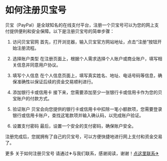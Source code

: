 # 如何注册贝宝号

贝宝（PayPal）是全球知名的在线支付平台，注册一个贝宝号可以为您的网上支付提供便利和安全保障。以下是注册贝宝号的简单步骤：

1. 访问贝宝官网
   首先，打开浏览器，输入贝宝官方网站地址，点击“注册”按钮开始注册流程。

2. 选择账户类型
   在注册页面上，根据个人需求选择个人账户或商业账户，填写相关信息并同意用户协议。

3. 填写个人信息
   在个人信息页面上，填写真实姓名、地址、电话号码等信息，确保准确性以保证后续的资金交易顺利进行。

4. 添加银行卡或信用卡
   接下来，您需要添加至少一张银行卡或信用卡作为您的贝宝账户的付款方式。

5. 验证账户
   贝宝会向您提供的银行卡或信用卡中扣除一笔小额款项，您需要登录银行或信用卡账户，查找这笔款项并输入确认码，以完成账户验证。

6. 设置支付密码
   最后，设置一个安全的支付密码，确保账户安全。

注册完成后，您就拥有了自己的贝宝号，可以方便快捷地进行网上支付和资金交易了。

更多 关于如何注册贝宝号 请通过✈与我们联系，感谢阅读，谢谢！[点这里联系✈](https://ss.k02.cc)